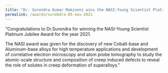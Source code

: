 ```yaml
---
title: "Dr. Surendra Kumar Makineni wins the NASI-Young Scientist Platinum Jubilee Award for the year 2021 (05/11/21)"
permalink: /awards/surebdra-05-nov-2021
---
```

"Congratulations to Dr.Surendra for winning the NASI-Young Scientist Platinum Jubilee Award for the year 2021.

The NASI award was given for the discovery of new Cobalt-base and Aluminum-base alloys for high temperature applications and development of correlative electron microscopy and atom probe tomography to study the atomic-scale structure and composition of creep induced defects to reveal the role of solutes in creep deformation of superalloys."